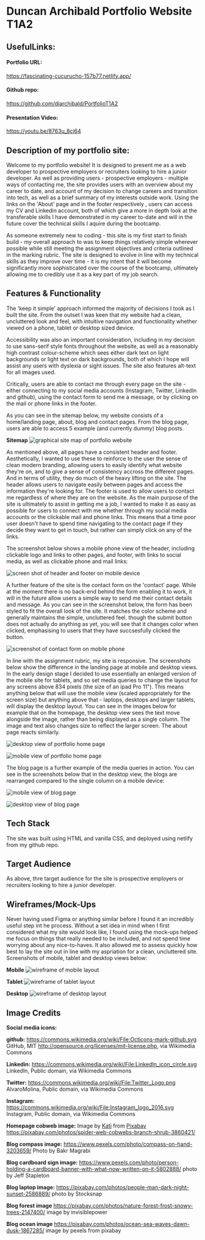 # Duncan Archibald Portfolio Website T1A2
## UsefulLinks:
#### Portfolio URL:
https://fascinating-cucurucho-157b77.netlify.app/

#### Github repo:
https://github.com/djarchibald/PortfolioT1A2

#### Presentation Video:
https://youtu.be/8763u_8cj64

## Description of my portfolio site:
Welcome to my portfolio website! It is designed to present me as a web developer to prospective employers or recruiters looking to hire a junior developer. As well as providing users  - prospective employers - multiple ways of contacting me, the site provides users with an overview about my career to date, and account of my decision to change careers and transition into tech, as well as a brief summary of my interests outside work.  Using the links on the 'About' page and in the footer respectively , users can access my CV and Linkedin account, both of which give a more in depth look at the transferable skills I have demonstrated in my career to-date and will in the future cover the technical skills I aquire during the bootcamp.  

As someone extremely new to coding - this site is my first start to finish build -  my overall approach to was to keep things relatively simple wherever possible while still meeting the assignment objectives and criteria outlined in the marking rubric. The site is designed to evolve in line with my technical skills as they improve over time - it is my intent that it will become significantly more sophisticated over the course of the bootcamp, ultimately allowing me to credibly use it as a key part of my job search.

## Features & Functionality

The 'keep it simple' approach informed the majority of decisions I took as I built the site. From the outset I was keen that my website had a clean, uncluttered look and feel, with intuitive navigation and functionality whether viewed on a phone, tablet or desktop sized device. 

Accessibility was also an important consideration, including in my decision to use sans-serif style fonts throughout the website, as well as a reasonably high contrast colour-scheme which sees either dark text on light backgrounds or light text on dark backgrounds, both of which I hope will assist any users with dyslexia or sight issues. The site also features alt-text for all images used. 

Critically, users are able to contact me through every page on the site - either connecting to my social media accounts (Instagram, Twitter, LinkedIn and github), using the contact form to send me a message, or by clicking on the mail or phone links in the footer.  

As you can see in the sitemap below, my website consists of a home/landing page, about, blog and contact pages. From the blog page, users are able to access 5 example (and currently dummy) blog posts.

**Sitemap**
![graphical site map of portfolio website](images/sitemap.png)

As mentioned above, all pages have a consistent header and footer. Aesthetically, I wanted to use these to reinforce to the user the sense of clean modern branding, allowing users to easily identify what website they're on, and to give a sense of consistency accross the different pages. And in terms of utility, they do much of the heavy lifting on the site.  The header allows users to navigate easily between pages and access the information they're looking for. The footer is used to allow users to contact me regardless of where they are on the website. As the main purpose of the site is ultimately to assist in getting me a job, I wanted to make it as easy as possible for users to connect with me whether through my social media accounts or the clickable mail and phone links. This means that a time poor user doesn't have to spend time navigating to the contact page if they decide they want to get in touch, but rather can simply click on any of the links.

The screenshot below shows a mobile phone view of the header, including clickable logo and links to other pages, and footer, with links to social media, as well as clickable phone and mail links:

![screen shot of header and footer on mobile device](images/Header%20&%20Footer.jpeg)

A further feature of the site is the contact form on the 'contact' page.  While at the moment there is no back-end behind the form enabling it to work, it will in the future allow users a simple way to send me their contact details and message. As you can see in the screenshot below, the form has been styled to fit the overall look of the site. It matches the color scheme and generally maintains the simple, uncluttered feel. though the submit button does not actually do anything as yet, you will see that it changes color when clicked, emphasising to users that they have succsesfully clicked the button.

![screenshot of contact form on mobile phone](images/contact%20form.jpeg)

In line with the assignment rubric, my site is responsive. The screenshots below show the difference in the landing page at mobile and desktop views. In the early design stage I decided to use essentially an enlarged version of the mobile site for tablets, and so set media queries to change the layout for any screens above 834 pixels (the size of an ipad Pro 11"). This means anything below that will use the mobile view (scaled appropriately for the screen size) but anything above that - laptops, desktops and larger tablets, will display the desktop layout. You can see in the images below for example that on the homepage, the desktop view sees the text move alongside the image, rather than being displayed as a single column. The image and text also changes size to reflect the larger screen. The about page reacts similarly.

![desktop view of portfolio home page](images/desktop%20view.png)

![mobile view of portfolio home page](images/mobile%20view.jpeg)

The blog page is a further example of the media queries in action. You can see in the screenshots below that in the desktop view, the blogs are rearranged compared to the single column on a mobile device:

![mobile view of blog page](images/blog%20mobile.jpeg) 


![desktop view of blog page](images/blog%20-%20desktop.jpeg)
## Tech Stack
The site was built using HTML and vanilla CSS, and deployed using netlify from my github repo.

## Target Audience
As above, thre target audience for the site is prospective employers or recruiters looking to hire a junior developer.

## Wireframes/Mock-Ups
Never having used Figma or anything similar before I found it an incredibly useful step int he process. Without a set idea in mind when I first considered what my site would look like, I found using the mock-ups helped me focus on things that really needed to be included, and not spend time worrying about any nice-to-haves. It also allowed me to assess quickly how best to lay the site out in line with my aspriation for a clean, uncluttered site. Screenshots of mobile, tablet and desktop views below:  

**Mobile**
![wireframe of mobile layout](images/mobile%20wireframe.png) 

**Tablet**
![wireframe of tablet layout](images/tablet%20wireframe.png) 

**Desktop**
![wireframe of desktop layout](images/desktop%20wireframe.png)

## Image Credits

**Social media icons:**

**github:** https://commons.wikimedia.org/wiki/File:Octicons-mark-github.svg GitHub, MIT <http://opensource.org/licenses/mit-license.php>, via Wikimedia Commons

**Linkedin:** https://commons.wikimedia.org/wiki/File:LinkedIn_icon_circle.svg LinkedIn, Public domain, via Wikimedia Commons

**Twitter:** https://commons.wikimedia.org/wiki/File:Twitter_Logo.png AlvaroMolina, Public domain, via Wikimedia Commons

**Instagram:** https://commons.wikimedia.org/wiki/File:Instagram_logo_2016.svg Instagram, Public domain, via Wikimedia Commons

**Homepage cobweb image:** Image by <a href="https://pixabay.com/users/tantetati-77004/?utm_source=link-attribution&amp;utm_medium=referral&amp;utm_campaign=image&amp;utm_content=3860421">Kati</a> from <a href="https://pixabay.com//?utm_source=link-attribution&amp;utm_medium=referral&amp;utm_campaign=image&amp;utm_content=3860421">Pixabay</a>
https://pixabay.com/photos/spider-web-cobwebs-branch-shrub-3860421/


**Blog compass image:** 
https://www.pexels.com/photo/compass-on-hand-3203659/ Photo by Bakr Magrabi

**Blog cardboard sign image:**
https://www.pexels.com/photo/person-holding-a-cardboard-banner-with-what-now-written-on-it-5802888/ photo by Jeff Stapleton

**Blog laptop image:**
https://pixabay.com/photos/people-man-dark-night-sunset-2586889/ photo by Stocksnap

**Blog forest image**
https://pixabay.com/photos/nature-forest-frost-snowy-trees-2147400/ image by invisiblepower

**Blog ocean image**
https://pixabay.com/photos/ocean-sea-waves-dawn-dusk-1867285/ image by pexels from pixabay